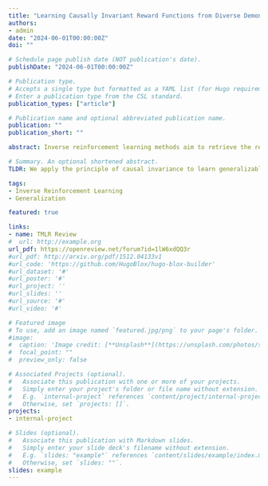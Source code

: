 ```yaml
---
title: "Learning Causally Invariant Reward Functions from Diverse Demonstrations"
authors:
- admin
date: "2024-06-01T00:00:00Z"
doi: ""

# Schedule page publish date (NOT publication's date).
publishDate: "2024-06-01T00:00:00Z"

# Publication type.
# Accepts a single type but formatted as a YAML list (for Hugo requirements).
# Enter a publication type from the CSL standard.
publication_types: ["article"]

# Publication name and optional abbreviated publication name.
publication: ""
publication_short: ""

abstract: Inverse reinforcement learning methods aim to retrieve the reward function of a Markov decision process based on a dataset of expert demonstrations. The commonplace scarcity and heterogeneous sources of such demonstrations can lead to the absorption of spurious correlations in the data by the learned reward function. Consequently, this adaptation often exhibits behavioural overfitting to the expert data set when a policy is trained on the obtained reward function under distribution shift of the environment dynamics. In this work, we explore a novel regularization approach for inverse reinforcement learning methods based on the causal invariance principle with the goal of improved reward function generalization. By applying this regularization to both exact and approximate formulations of the learning task, we demonstrate superior policy performance when trained using the recovered reward functions in a transfer setting.

# Summary. An optional shortened abstract.
TLDR: We apply the principle of causal invariance to learn generalizable reward functions. 

tags:
- Inverse Reinforcement Learning
- Generalization

featured: true

links:
- name: TMLR Review
#  url: http://example.org
url_pdf: https://openreview.net/forum?id=1lW6xdQQ3r
#url_pdf: http://arxiv.org/pdf/1512.04133v1
#url_code: 'https://github.com/HugoBlox/hugo-blox-builder'
#url_dataset: '#'
#url_poster: '#'
#url_project: ''
#url_slides: ''
#url_source: '#'
#url_video: '#'

# Featured image
# To use, add an image named `featured.jpg/png` to your page's folder. 
#image:
#  caption: 'Image credit: [**Unsplash**](https://unsplash.com/photos/s9CC2SKySJM)'
#  focal_point: ""
#  preview_only: false

# Associated Projects (optional).
#   Associate this publication with one or more of your projects.
#   Simply enter your project's folder or file name without extension.
#   E.g. `internal-project` references `content/project/internal-project/index.md`.
#   Otherwise, set `projects: []`.
projects:
- internal-project

# Slides (optional).
#   Associate this publication with Markdown slides.
#   Simply enter your slide deck's filename without extension.
#   E.g. `slides: "example"` references `content/slides/example/index.md`.
#   Otherwise, set `slides: ""`.
slides: example
---
```


